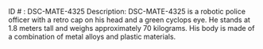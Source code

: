 ID # : DSC-MATE-4325
Description: DSC-MATE-4325 is a robotic police officer with a retro cap on his head and a green cyclops eye. He stands at 1.8 meters tall and weighs approximately 70 kilograms. His body is made of a combination of metal alloys and plastic materials.
